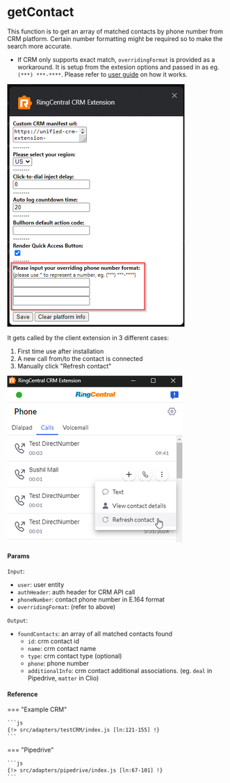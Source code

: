 # getContact

This function is to get an array of matched contacts by phone number from CRM platform. Certain number formatting might be required so to make the search more accurate.

* If CRM only supports exact match, `overridingFormat` is provided as a workaround. It is setup from the extesion options and passed in as eg. `(***) ***-****`. Please refer to [user guide](../../users/settings.md#phone-number-formats) on how it works.

![overriding format seutp](../../img/overriding-format-setup.png)

It gets called by the client extension in 3 different cases:
1. First time use after installation
2. A new call from/to the contact is connected
3. Manually click "Refresh contact"

![manually refresh contact](../../img/manually-refresh-contact.png)

#### Params
`Input`:
- `user`: user entity
- `authHeader`: auth header for CRM API call
- `phoneNumber`: contact phone number in E.164 format
- `overridingFormat`: (refer to above)

`Output`:
- `foundContacts`: an array of all matched contacts found
    - `id`: crm contact id
    - `name`: crm contact name
    - `type`: crm contact type (optional)
    - `phone`: phone number
    - `additionalInfo`: crm contact additional associations. (eg. `deal` in Pipedrive, `matter` in Clio)

#### Reference
=== "Example CRM"

    ```js
    {!> src/adapters/testCRM/index.js [ln:121-155] !}
	```
	
=== "Pipedrive"

	```js
    {!> src/adapters/pipedrive/index.js [ln:67-101] !}
	```

